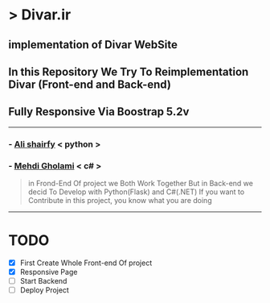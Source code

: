 # > Divar.ir
## implementation of Divar WebSite
## In this Repository We Try To Reimplementation Divar (Front-end and Back-end)
## Fully Responsive Via Boostrap 5.2v

---

### - [Ali shairfy](https://github.com/alisharify7) < python >
### - [Mehdi Gholami](https://github.com/cc-Mehdi) < c# >

> in Frond-End Of project we Both Work Together But in Back-end we decid To Develop with Python(Flask) and C#(.NET)
> If you want to Contribute in this project, you know what you are doing
---

# TODO
- [x] First Create Whole Front-end Of project
- [x] Responsive Page
- [ ] Start Backend
- [ ] Deploy Project
